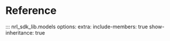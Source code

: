 # Reference


::: nrl_sdk_lib.models
    options:
      extra:
        include-members: true
        show-inheritance: true
